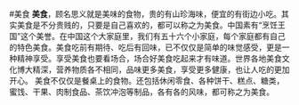 #美食
**美食**，顾名思义就是美味的食物，贵的有山珍海味，便宜的有街边小吃。其实美食是不分贵贱的，只要是自己喜欢的，都可以称之为美食。中国素有“烹饪王国”这个美誉。在中国这个大家庭里，我们有五十六个小家庭，每个家庭都有自己的特色美食。美食吃前有期待、吃后有回味，已不仅仅是简单的味觉感受，更是一种精神享受。享受美食也要看场合，场合好美食吃起来才有味道。世界各地美食文化博大精深，营养物质各不相同，品味更多美食，享受更多健康，也让人吃的更加开心。
美食不仅仅是餐桌上的食物。还包括休闲零食、各种饼干、糕点、糖类，蜜饯、干果、肉制食品、茶饮冲泡等制品，各有各的风味，都可称之为美食。
